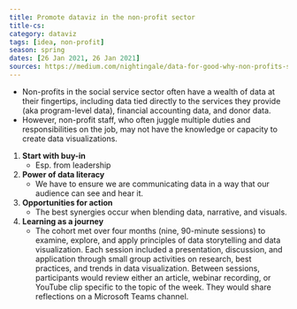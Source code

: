 ```yaml
---
title: Promote dataviz in the non-profit sector
title-cs: 
category: dataviz
tags: [idea, non-profit]
season: spring
dates: [26 Jan 2021, 26 Jan 2021]
sources: https://medium.com/nightingale/data-for-good-why-non-profits-should-think-more-about-dataviz-3acfdf68fe63
---
```

 
* Non-profits in the social service sector often have a wealth of data at their fingertips, including data tied directly to the services they provide (aka program-level data), financial accounting data, and donor data.
* However, non-profit staff, who often juggle multiple duties and responsibilities on the job, may not have the knowledge or capacity to create data visualizations.

1. **Start with buy-in**
	* Esp. from leadership
1. **Power of data literacy**
	* We have to ensure we are communicating data in a way that our audience can see and hear it.
1. **Opportunities for action**
	* The best synergies occur when blending data, narrative, and visuals.
1. **Learning as a journey**
	*  The cohort met over four months (nine, 90-minute sessions) to examine, explore, and apply principles of data storytelling and data visualization. Each session included a presentation, discussion, and application through small group activities on research, best practices, and trends in data visualization. Between sessions, participants would review either an article, webinar recording, or YouTube clip specific to the topic of the week. They would share reflections on a Microsoft Teams channel.